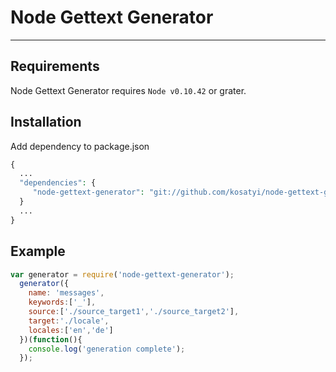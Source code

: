 # Node Gettext Generator
----
## Requirements
Node Gettext Generator requires `Node v0.10.42` or grater.
## Installation
Add dependency to package.json
```php
{
  ...
  "dependencies": {
     "node-gettext-generator": "git://github.com/kosatyi/node-gettext-generator"
  }
  ...
}
```
## Example
```javascript
var generator = require('node-gettext-generator');
  generator({
    name: 'messages',
    keywords:['_'],
    source:['./source_target1','./source_target2'],
    target:'./locale',
    locales:['en','de']
  })(function(){
    console.log('generation complete');
  });
```





